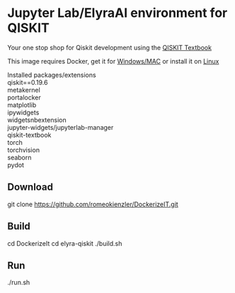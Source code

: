 # Jupyter Lab/ElyraAI environment for QISKIT 

Your one stop shop for Qiskit development using the [QISKIT Textbook](https://qiskit.org/textbook/)

This image requires Docker, get it for [Windows/MAC](https://docs.docker.com/desktop/) or install it on [Linux](https://docs.docker.com/engine/install/)

Installed packages/extensions  
qiskit==0.19.6   
metakernel  
portalocker  
matplotlib  
ipywidgets  
widgetsnbextension  
jupyter-widgets/jupyterlab-manager  
qiskit-textbook  
torch  
torchvision  
seaborn  
pydot  

## Download
git clone https://github.com/romeokienzler/DockerizeIT.git


## Build
cd DockerizeIt
cd elyra-qiskit
./build.sh

## Run
./run.sh
